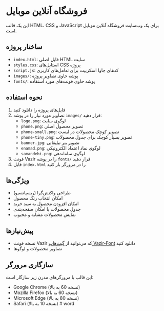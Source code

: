 # فروشگاه آنلاین موبایل

این یک قالب HTML، CSS و JavaScript برای یک وب‌سایت فروشگاه آنلاین موبایل است.

## ساختار پروژه

- `index.html`: فایل اصلی HTML سایت
- `styles.css`: استایل‌های CSS پروژه
- `script.js`: کدهای جاوا اسکریپت برای تعامل‌های کاربری
- `images/`: پوشه حاوی تصاویر پروژه
- `fonts/`: پوشه حاوی فونت‌های مورد استفاده

## نحوه استفاده

1. فایل‌های پروژه را دانلود کنید
2. تصاویر مورد نیاز را در پوشه `images/` قرار دهید:
   - `logo.png`: لوگوی سایت
   - `phone.png`: تصویر محصول اصلی
   - `phone-small.png`: تصویر کوچک محصولات در لیست
   - `phone-tiny.png`: تصویر بسیار کوچک برای جدول محصولات
   - `banner.jpg`: تصویر بنر تبلیغاتی
   - `enamad.png`: لوگوی نماد اعتماد الکترونیکی
   - `samandehi.png`: لوگوی ساماندهی
3. فونت Vazir را در پوشه `fonts/` قرار دهید
4. فایل `index.html` را در مرورگر باز کنید

## ویژگی‌ها

- طراحی واکنش‌گرا (ریسپانسیو)
- امکان انتخاب رنگ محصول
- امکان افزودن محصول به سبد خرید
- جدول محصولات با امکان صفحه‌بندی
- نمایش محصولات مشابه و محبوب

## پیش‌نیازها

- نسخه فونت Vazir که می‌توانید از [گیت‌هاب Vazir-Font](https://github.com/rastikerdar/vazir-font) دانلود کنید
- تصاویر محصولات و لوگوها

## سازگاری مرورگر

این قالب با مرورگرهای مدرن زیر سازگار است:

- Google Chrome (نسخه 60 به بالا)
- Mozilla Firefox (نسخه 60 به بالا)
- Microsoft Edge (نسخه 80 به بالا)
- Safari (نسخه 10 به بالا)
#   w o r d  
 